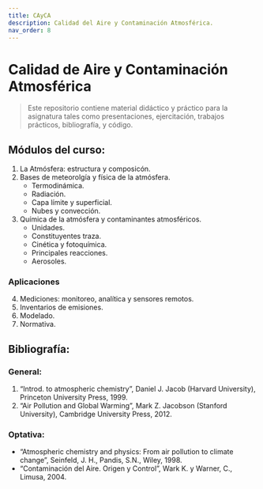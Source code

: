 ```yaml
---
title: CAyCA
description: Calidad del Aire y Contaminación Atmosférica.
nav_order: 8
---
```


# Calidad de Aire y Contaminación Atmosférica

> Este repositorio contiene material didáctico y práctico para la asignatura tales como presentaciones, ejercitación, trabajos prácticos, bibliografía, y código.

## Módulos del curso:
1. La Atmósfera: estructura y composicón.
2. Bases de meteorolgía y física de la atmósfera.
	- Termodinámica.
	- Radiación.
	- Capa límite y superficial.
	- Nubes y convección.
3. Química de la atmósfera y contaminantes atmosféricos.
	- Unidades.
	- Constituyentes traza.
	- Cinética y fotoquímica.
	- Principales reacciones.
	- Aerosoles.
### Aplicaciones
4. Mediciones: monitoreo, analítica y sensores remotos.
5. Inventarios de emisiones.
6. Modelado.
7. Normativa. 

## Bibliografía:

### General:
1. “Introd. to atmospheric chemistry”, Daniel J. Jacob (Harvard University), Princeton University Press, 1999.
2. “Air Pollution and Global Warming”, Mark Z. Jacobson (Stanford University), Cambridge University Press, 2012.

### Optativa:
- “Atmospheric chemistry and physics: From air pollution to climate change”,  Seinfeld, J. H., Pandis, S.N., Wiley, 1998.
- “Contaminación del Aire. Origen y Control”,  Wark K. y Warner, C., Limusa, 2004.
